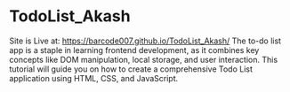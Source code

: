 # TodoList_Akash

Site is Live at: https://barcode007.github.io/TodoList_Akash/
The to-do list app is a staple in learning frontend development, as it combines key concepts like DOM manipulation, local storage, and user interaction. This tutorial will guide you on how to create a comprehensive Todo List application using HTML, CSS, and JavaScript.
